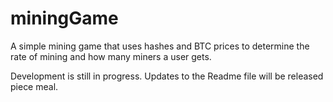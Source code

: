 # miningGame
A simple mining game that uses hashes and BTC prices to determine the rate of mining and how many miners a user gets.

Development is still in progress. Updates to the Readme file will be released piece meal. 
